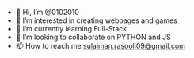 - 👋 Hi, I’m @0102010
- 👀 I’m interested in creating webpages and games
- 🌱 I’m currently learning Full-Stack
- 💞️ I’m looking to collaborate on PYTHON and JS
- 📫 How to reach me sulaiman.rasooli09@gmail.com

<!---
0102010/0102010 is a ✨ special ✨ repository because its `README.md` (this file) appears on your GitHub profile.
You can click the Preview link to take a look at your changes.
--->
